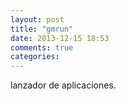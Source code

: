 ```yaml
---
layout: post
title: "gmrun"
date: 2013-12-15 18:53
comments: true
categories: 
---
```

lanzador de aplicaciones.

